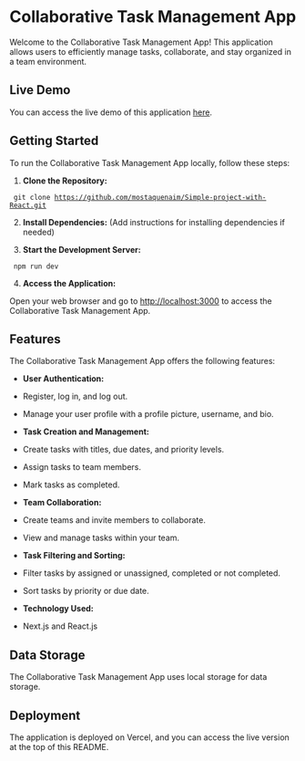 # Collaborative Task Management App

Welcome to the Collaborative Task Management App! This application allows users to efficiently manage tasks, collaborate, and stay organized in a team environment.

## Live Demo

You can access the live demo of this application [here](https://simple-project-with-react.vercel.app/login).

## Getting Started

To run the Collaborative Task Management App locally, follow these steps:

1. **Clone the Repository:**

<code> git clone https://github.com/mostaquenaim/Simple-project-with-React.git </code>


2. **Install Dependencies:** (Add instructions for installing dependencies if needed)

3. **Start the Development Server:**

<code> npm run dev </code>

4. **Access the Application:**

Open your web browser and go to [http://localhost:3000](http://localhost:3000) to access the Collaborative Task Management App.

## Features

The Collaborative Task Management App offers the following features:

- **User Authentication:**
- Register, log in, and log out.
- Manage your user profile with a profile picture, username, and bio.

- **Task Creation and Management:**
- Create tasks with titles, due dates, and priority levels.
- Assign tasks to team members.
- Mark tasks as completed.

- **Team Collaboration:**
- Create teams and invite members to collaborate.
- View and manage tasks within your team.

- **Task Filtering and Sorting:**
- Filter tasks by assigned or unassigned, completed or not completed.
- Sort tasks by priority or due date.

- **Technology Used:**
- Next.js and React.js

## Data Storage

The Collaborative Task Management App uses local storage for data storage.

## Deployment

The application is deployed on Vercel, and you can access the live version at the top of this README.
